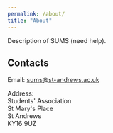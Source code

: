 ```yaml
---
permalink: /about/
title: "About"
---
```


Description of SUMS (need help).

## Contacts

Email: [sums@st-andrews.ac.uk](mailto:sums@st-andrews.ac.uk)

Address:  \
Students' Association \
St Mary's Place \
St Andrews \
KY16 9UZ
